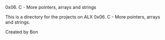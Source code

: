 0x06. C - More pointers, arrays and strings

This is a directory for the projects on ALX 0x06. C - More pointers, arrays and strings.

Created by Bon

